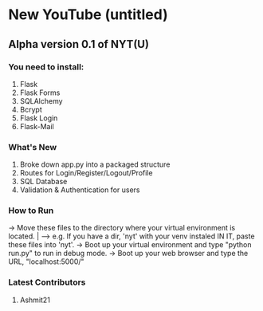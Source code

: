 # New YouTube (untitled)

## Alpha version 0.1 of NYT(U)

### You need to install:
1. Flask 
2. Flask Forms 
3. SQLAlchemy 
4. Bcrypt 
5. Flask Login 
6. Flask-Mail

### What's New
1. Broke down app.py into a packaged structure
2. Routes for Login/Register/Logout/Profile
3. SQL Database
4. Validation & Authentication for users

### How to Run
-> Move these files to the directory where your virtual environment is located.
  |
  --> e.g. If you have a dir, 'nyt' with your venv instaled IN IT, paste these files into 'nyt'.
-> Boot up your virtual environment and type "python run.py" to run in debug mode.
-> Boot up your web browser and type the URL, "localhost:5000/"

### Latest Contributors
1. Ashmit21
